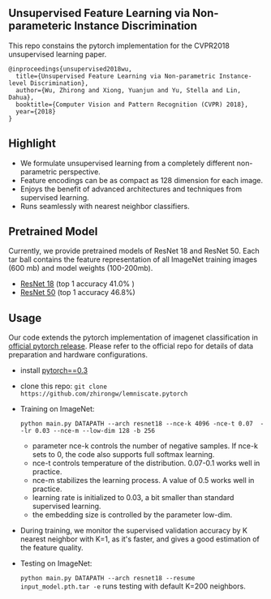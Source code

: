 ## Unsupervised Feature Learning via Non-parameteric Instance Discrimination

This repo constains the pytorch implementation for the CVPR2018 unsupervised learning paper.

```
@inproceedings{unsupervised2018wu,
  title={Unsupervised Feature Learning via Non-parametric Instance-level Discrimination},
  author={Wu, Zhirong and Xiong, Yuanjun and Yu, Stella and Lin, Dahua},
  booktitle={Computer Vision and Pattern Recognition (CVPR) 2018},
  year={2018}
}
```

## Highlight

- We formulate unsupervised learning from a completely different non-parametric perspective.
- Feature encodings can be as compact as 128 dimension for each image.
- Enjoys the benefit of advanced architectures and techniques from supervised learning.
- Runs seamlessly with nearest neighbor classifiers.

## Pretrained Model

Currently, we provide pretrained models of ResNet 18 and ResNet 50. Each tar ball contains the feature representation of all ImageNet training images (600 mb) and model weights (100-200mb).

- [ResNet 18]() (top 1 accuracy 41.0% )
- [ResNet 50]() (top 1 accuracy 46.8%)

## Usage

Our code extends the pytorch implementation of imagenet classification in [official pytorch release](https://github.com/pytorch/examples/tree/master/imagenet).  Please refer to the official repo for details of data preparation and hardware configurations.

- install [pytorch==0.3](http://pytorch.org)

- clone this repo: `git clone https://github.com/zhirongw/lemniscate.pytorch`

- Training on ImageNet:

  `python main.py DATAPATH --arch resnet18 --nce-k 4096 -nce-t 0.07  --lr 0.03 --nce-m --low-dim 128 -b 256 `

  - parameter nce-k controls the number of negative samples. If nce-k sets to 0, the code also supports full softmax learning.
  - nce-t controls temperature of the distribution. 0.07-0.1 works well in practice.
  - nce-m stabilizes the learning process. A value of 0.5 works well in practice.
  - learning rate is initialized to 0.03, a bit smaller than standard supervised learning.
  - the embedding size is controlled by the parameter low-dim.

- During training, we monitor the supervised validation accuracy by K nearest neighbor with K=1, as it's faster, and gives a good estimation of the feature quality.

- Testing on ImageNet:

  `python main.py DATAPATH --arch resnet18 --resume input_model.pth.tar -e` runs testing with default K=200 neighbors.


